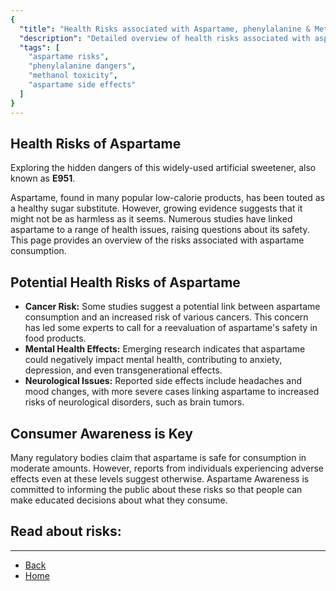 ```yaml
---
{
  "title": "Health Risks associated with Aspartame, phenylalanine & Methanol",
  "description": "Detailed overview of health risks associated with aspartame, phenylalanine, and methanol.",
  "tags": [
    "aspartame risks",
    "phenylalanine dangers",
    "methanol toxicity",
    "aspartame side effects"
  ]
}
---
```


## Health Risks of Aspartame

Exploring the hidden dangers of this widely-used artificial sweetener, also known as **E951**.

Aspartame, found in many popular low-calorie products, has been touted as a healthy sugar substitute. However, growing evidence suggests that it might not be as harmless as it seems. Numerous studies have linked aspartame to a range of health issues, raising questions about its safety. This page provides an overview of the risks associated with aspartame consumption.

## Potential Health Risks of Aspartame

* **Cancer Risk:** Some studies suggest a potential link between aspartame consumption and an increased risk of various cancers. This concern has led some experts to call for a reevaluation of aspartame's safety in food products.
* **Mental Health Effects:** Emerging research indicates that aspartame could negatively impact mental health, contributing to anxiety, depression, and even transgenerational effects.
* **Neurological Issues:** Reported side effects include headaches and mood changes, with more severe cases linking aspartame to increased risks of neurological disorders, such as brain tumors.

## Consumer Awareness is Key

Many regulatory bodies claim that aspartame is safe for consumption in moderate amounts. However, reports from individuals experiencing adverse effects even at these levels suggest otherwise. Aspartame Awareness is committed to informing the public about these risks so that people can make educated decisions about what they consume.

## Read about risks:

  


---

  


* [Back](javascript:void(0);)
* [Home](/)
